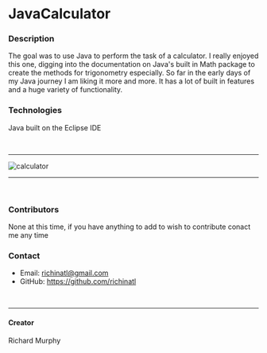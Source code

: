 # JavaCalculator

### Description

The goal was to use Java to perform the task of a calculator. I really enjoyed this one, digging into the documentation on Java's built in Math package to create
the methods for trigonometry especially. So far in the early days of my Java journey I am liking it more and more. It has a lot of built in features and a huge variety
of functionality.

### Technologies

Java built on the Eclipse IDE

<br>

---

![calculator](https://user-images.githubusercontent.com/95508564/205342436-a45a9610-0688-4f08-8e17-3e21b9caba87.png)

---

<br>

### Contributors

None at this time, if you have anything to add to wish to contribute conact me any time

### Contact

* Email: richinatl@gmail.com
* GitHub: https://github.com/richinatl

<br>

---

#### Creator
Richard Murphy

